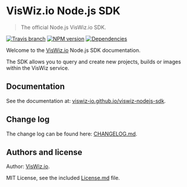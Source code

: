 # VisWiz.io Node.js SDK

> The official Node.js VisWiz.io SDK.

[![Travis branch](https://img.shields.io/travis/viswiz-io/viswiz-nodejs-sdk/master.svg?style=flat-square)](https://travis-ci.org/viswiz-io/viswiz-nodejs-sdk)
[![NPM version](https://img.shields.io/npm/v/viswiz-sdk.svg?style=flat-square)](https://www.npmjs.com/package/viswiz-sdk)
[![Dependencies](https://img.shields.io/david/viswiz-io/viswiz-nodejs-sdk.svg?style=flat-square)](https://david-dm.org/viswiz-io/viswiz-nodejs-sdk)

Welcome to the [VisWiz.io](https://www.viswiz.io/) Node.js SDK documentation.

The SDK allows you to query and create new projects, builds or images within the
VisWiz service.

## Documentation

See the documentation at:
[viswiz-io.github.io/viswiz-nodejs-sdk](https://viswiz-io.github.io/viswiz-nodejs-sdk/manual/usage.html).

## Change log

The change log can be found here:
[CHANGELOG.md](https://github.com/viswiz-io/viswiz-nodejs-sdk/blob/master/CHANGELOG.md#readme).

## Authors and license

Author: [VisWiz.io](https://www.viswiz.io/).

MIT License, see the included
[License.md](https://github.com/viswiz-io/viswiz-nodejs-sdk/blob/master/License.md)
file.
